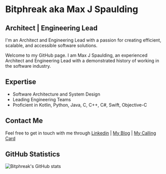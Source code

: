 # Bitphreak aka Max J Spaulding

## Architect | Engineering Lead

I'm an Architect and Engineering Lead with a passion for creating efficient, scalable, and accessible software solutions. 

Welcome to my GitHub page. I am Max J Spaulding, an experienced Architect and Engineering Lead with a demonstrated history of working in the software industry.

## Expertise

- Software Architecture and System Design
- Leading Engineering Teams
- Proficient in Kotlin, Python, Java, C, C++, C#, Swift, Objective-C

<!-- ## Current Projects
I'm currently focusing on [describe your projects here]. Visit my repositories to see my projects.

## Future Goals

In the future, I aim to [describe your goals here].
 -->

## Contact Me

Feel free to get in touch with me through [Linkedin](https://www.linkedin.com/in/maxjspaulding) | [My Blog](https://www.bitphreak.dev) | [My Calling Card](https://www.maxjspaulding.com)

## GitHub Statistics

![Bitphreak's GitHub stats](https://github-readme-stats.vercel.app/api?username=bitphreak&show_icons=true&theme=radical)
